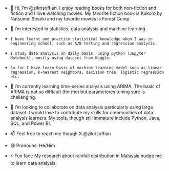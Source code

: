 - 👋 Hi, I’m @zikrisoffian. I enjoy reading books for both non-fiction and fiction and I love watching movies.
    My favorite fiction book is Kokoro by Natsumei Soseki and my favorite movies is Forest Gump.
  
- 👀 I’m interested in statistics, data analysis and machine learning.
-     I have learnt and practice statistical knowledge when I was in engineering school, such as A/B testing and regression analysis.
-     I study data analysis on daily basis, using python (Jupyter Notebook), mostly using dataset from Kaggle.
-     So far I have learn basic of machine learning model such as linear regression, k-nearest neighbors, decision tree, logistic regression etc.
     
- 🌱 I’m currently learning time-series analysis using ARIMA.
     The basic of ARIMA is not so difficult (for me) but parameteres tuning sure is challenging.
     
- 💞️ I’m looking to collaborate on data analysis particularly using large dataset.
     I would love to contribute my skills for communities of data analysis learners. My tools, though still immature include Python, Java, SQL, and Power BI.
     
- 📫 Feel free to reach me though X @zikrisoffian
  
- 😄 Pronouns: He/Him
  
- ⚡ Fun fact: My research about rainfall distribution in Malaysia nudge me to learn data analysis.

<!---
zikrisoffian/zikrisoffian is a ✨ special ✨ repository because its `README.md` (this file) appears on your GitHub profile.
You can click the Preview link to take a look at your changes.
--->
